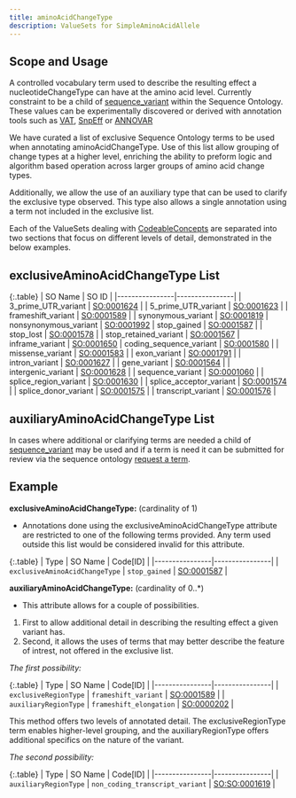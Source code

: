 ```yaml
---
title: aminoAcidChangeType
description: ValueSets for SimpleAminoAcidAllele 
---
```


Scope and Usage
---------------

A controlled vocabulary term used to describe the resulting effect a nucleotideChangeType can have at the amino acid level.  Currently constraint to be a child of [sequence_variant](http://www.sequenceontology.org/browser/current_svn/term/SO:0001060) within the Sequence Ontology.  These values can be experimentally discovered or derived with annotation tools such as [VAT](http://www.yandell-lab.org/software/vaast.html), [SnpEff](http://snpeff.sourceforge.net/) or [ANNOVAR](http://www.openbioinformatics.org/annovar/)

We have curated a list of exclusive Sequence Ontology terms to be used when annotating aminoAcidChangeType.  Use of this list allow grouping of change types at a higher level, enriching the ability to preform logic and algorithm based operation across larger groups of amino acid change types.

Additionally, we allow the use of an auxiliary type that can be used to clarify the exclusive type observed.  This type also allows a single annotation using a term not included in the exclusive list.

Each of the ValueSets dealing with [CodeableConcepts](http://www.hl7.org/implement/standards/fhir/datatypes.html#CodeableConcept) are separated into two sections that focus on different levels of detail, demonstrated in the below examples.


exclusiveAminoAcidChangeType List
----------------------------------

{:.table}
| SO Name | SO ID | 
|----------------|----------------|
| 3_prime_UTR_variant | [SO:0001624](http://www.sequenceontology.org/browser/current_svn/term/SO:0001624) |
| 5_prime_UTR_variant | [SO:0001623](http://www.sequenceontology.org/miso/current_svn/term/SO:0001623) |
| frameshift_variant | [SO:0001589](http://www.sequenceontology.org/browser/current_svn/term/SO:0001589) |
| synonymous_variant | [SO:0001819](http://www.sequenceontology.org/browser/current_svn/term/SO:0001819) 
| nonsynonymous_variant | [SO:0001992](http://www.sequenceontology.org/browser/current_svn/term/SO:0001992) 
| stop_gained | [SO:0001587](http://www.sequenceontology.org/browser/current_svn/term/SO:0001587) |
| stop_lost | [SO:0001578](http://www.sequenceontology.org/browser/current_svn/term/SO:0001578) |
| stop_retained_variant | [SO:0001567](http://www.sequenceontology.org/browser/current_svn/term/SO:0001567) 
| inframe_variant | [SO:0001650](http://www.sequenceontology.org/browser/current_svn/term/SO:0001650)
| coding_sequence_variant | [SO:0001580](http://www.sequenceontology.org/browser/current_svn/term/SO:0001580) |
| missense_variant | [SO:0001583](http://www.sequenceontology.org/browser/current_svn/term/SO:0001583) |
| exon_variant | [SO:0001791](http://www.sequenceontology.org/browser/current_svn/term/SO:0001791) |
| intron_variant | [SO:0001627](http://www.sequenceontology.org/browser/current_svn/term/SO:0001627) |
| gene_variant | [SO:0001564](http://www.sequenceontology.org/browser/current_svn/term/SO:0001564) |
| intergenic_variant | [SO:0001628](http://www.sequenceontology.org/browser/current_svn/term/SO:0001628) |
| sequence_variant | [SO:0001060](http://www.sequenceontology.org/browser/current_svn/term/SO:0001060) |
| splice_region_variant | [SO:0001630](http://www.sequenceontology.org/browser/current_svn/term/SO:0001630) |
| splice_acceptor_variant | [SO:0001574](http://www.sequenceontology.org/browser/current_svn/term/SO:0001574) |
| splice_donor_variant | [SO:0001575](http://www.sequenceontology.org/browser/current_svn/term/SO:0001575) |
| transcript_variant | [SO:0001576](http://www.sequenceontology.org/browser/current_svn/term/SO:0001576) |


auxiliaryAminoAcidChangeType List
---------------------------------

In cases where additional or clarifying terms are needed a child of [sequence_variant](http://www.sequenceontology.org/browser/current_svn/term/SO:0001060) may be used and if a term is need it can be submitted for review via the sequence ontology [request a term]( http://sourceforge.net/p/song/term-tracker/).


Example
-------

**exclusiveAminoAcidChangeType:** (cardinality of 1)

* Annotations done using the exclusiveAminoAcidChangeType attribute are restricted to one of the following terms provided.  Any term used outside this list would be considered invalid for this attribute.

{:.table}
| Type | SO Name | Code[ID] | 
|----------------|----------------|
| `exclusiveAminoAcidChangeType` | `stop_gained` | [SO:0001587](http://www.sequenceontology.org/browser/current_svn/term/SO:0001587) |

**auxiliaryAminoAcidChangeType:** (cardinality of 0..*)

* This attribute allows for a couple of possibilities.  
1. First to allow additional detail in describing the resulting effect a given variant has.
2. Second, it allows the uses of terms that may better describe the feature of intrest, not offered in the exclusive list.

_The first possibility:_

{:.table}
| Type | SO Name | Code[ID] | 
|----------------|----------------|
| `exclusiveRegionType` | `frameshift_variant` | [SO:0001589](http://www.sequenceontology.org/browser/current_svn/term/SO:0001589) |
| `auxiliaryRegionType` | `frameshift_elongation` | [SO:0000202](http://www.sequenceontology.org/browser/current_svn/term/SO:0000202) |

This method offers two levels of annotated detail.  The exclusiveRegionType term enables higher-level grouping, and the auxiliaryRegionType offers additional specifics on the nature of the variant. 

_The second possibility:_

{:.table}
| Type | SO Name | Code[ID] | 
|----------------|----------------|
| `auxiliaryRegionType` | `non_coding_transcript_variant` | [SO:SO:0001619](http://www.sequenceontology.org/browser/current_svn/term/SO:0001619) |


